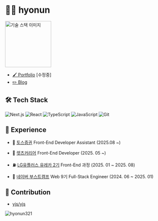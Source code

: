 # 👨‍💻 hyonun

<div align="left">
  <img src="https://github.com/user-attachments/assets/c7d1fca9-61a1-4399-9941-0ae0301c7822" width="150" alt="기술 스택 이미지">
</div>

- [🖌️ Portfolio](https://hyonun321.github.io/2025_portfolio_1/) [수정중]
- [✏️ Blog](https://velog.io/@hyonun)



## 🛠 Tech Stack

![Next.js](https://img.shields.io/badge/Next.js-E0234E?style=flat&logo=nextdotjs&logoColor=white)
![React](https://img.shields.io/badge/React-61DAFB?style=flat&logo=react&logoColor=black)
![TypeScript](https://img.shields.io/badge/TypeScript-3178C6?style=flat&logo=typescript&logoColor=white)
![JavaScript](https://img.shields.io/badge/JavaScript-F7DF1E?style=flat&logo=javascript&logoColor=black)
![Git](https://img.shields.io/badge/Git-F05032?style=flat&logo=Git&logoColor=white)

## 🏢 Experience


- 🐳 [토스증권](https://toss.im/career/community/tosssecurities) Front-End Developer Assistant (2025.08 ~)


- 👾 [렛츠커리어](https://www.letscareer.co.kr/) Front-End Developer (2025. 05 ~)


- ⛽️ [LG유플러스 유레카 2기](https://event.multicampus.com/lguplus) Front-End 과정 (2025. 01 ~ 2025. 08)


- 🌳 [네이버 부스트캠프](https://boostcamp.connect.or.kr/) Web 9기 Full-Stack Engineer (2024. 06 ~ 2025. 01)

## 🌱 Contribution

- [yjs/yjs](https://github.com/yjs/yjs/pull/722)

<p align="left"> <img src="https://komarev.com/ghpvc/?username=hyonun321&label=Profile%20views&color=0e75b6&style=flat" alt="hyonun321" /> </p>
